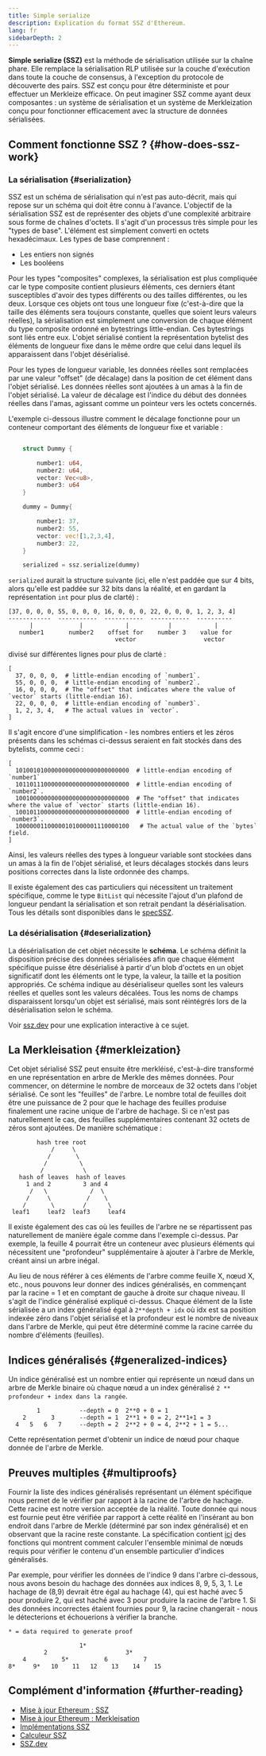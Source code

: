 ```yaml
---
title: Simple serialize
description: Explication du format SSZ d'Ethereum.
lang: fr
sidebarDepth: 2
---
```


**Simple serialize (SSZ)** est la méthode de sérialisation utilisée sur la chaîne phare. Elle remplace la sérialisation RLP utilisée sur la couche d'exécution dans toute la couche de consensus, à l'exception du protocole de découverte des pairs. SSZ est conçu pour être déterministe et pour effectuer un Merkleize efficace. On peut imaginer SSZ comme ayant deux composantes : un système de sérialisation et un système de Merkleization conçu pour fonctionner efficacement avec la structure de données sérialisées.

## Comment fonctionne SSZ ? {#how-does-ssz-work}

### La sérialisation {#serialization}

SSZ est un schéma de sérialisation qui n'est pas auto-décrit, mais qui repose sur un schéma qui doit être connu à l'avance. L'objectif de la sérialisation SSZ est de représenter des objets d'une complexité arbitraire sous forme de chaînes d'octets. Il s'agit d'un processus très simple pour les "types de base". L'élément est simplement converti en octets hexadécimaux. Les types de base comprennent :

- Les entiers non signés
- Les booléens

Pour les types "composites" complexes, la sérialisation est plus compliquée car le type composite contient plusieurs éléments, ces derniers étant susceptibles d'avoir des types différents ou des tailles différentes, ou les deux. Lorsque ces objets ont tous une longueur fixe (c'est-à-dire que la taille des éléments sera toujours constante, quelles que soient leurs valeurs réelles), la sérialisation est simplement une conversion de chaque élément du type composite ordonné en bytestrings little-endian. Ces bytestrings sont liés entre eux. L'objet sérialisé contient la représentation bytelist des éléments de longueur fixe dans le même ordre que celui dans lequel ils apparaissent dans l'objet désérialisé.

Pour les types de longueur variable, les données réelles sont remplacées par une valeur "offset" (de décalage) dans la position de cet élément dans l'objet sérialisé. Les données réelles sont ajoutées à un amas à la fin de l'objet sérialisé. La valeur de décalage est l'indice du début des données réelles dans l'amas, agissant comme un pointeur vers les octets concernés.

L'exemple ci-dessous illustre comment le décalage fonctionne pour un conteneur comportant des éléments de longueur fixe et variable :

```Rust

    struct Dummy {

        number1: u64,
        number2: u64,
        vector: Vec<u8>,
        number3: u64
    }

    dummy = Dummy{

        number1: 37,
        number2: 55,
        vector: vec![1,2,3,4],
        number3: 22,
    }

    serialized = ssz.serialize(dummy)

```

`serialized` aurait la structure suivante (ici, elle n'est paddée que sur 4 bits, alors qu'elle est paddée sur 32 bits dans la réalité, et en gardant la représentation `int` pour plus de clarté) :

```
[37, 0, 0, 0, 55, 0, 0, 0, 16, 0, 0, 0, 22, 0, 0, 0, 1, 2, 3, 4]
------------  -----------  -----------  -----------  ----------
      |             |            |           |            |
   number1       number2    offset for    number 3    value for
                              vector                   vector

```

divisé sur différentes lignes pour plus de clarté :

```
[
  37, 0, 0, 0,  # little-endian encoding of `number1`.
  55, 0, 0, 0,  # little-endian encoding of `number2`.
  16, 0, 0, 0,  # The "offset" that indicates where the value of `vector` starts (little-endian 16).
  22, 0, 0, 0,  # little-endian encoding of `number3`.
  1, 2, 3, 4,   # The actual values in `vector`.
]
```

Il s'agit encore d'une simplification - les nombres entiers et les zéros présents dans les schémas ci-dessus seraient en fait stockés dans des bytelists, comme ceci :

```
[
  10100101000000000000000000000000  # little-endian encoding of `number1`
  10110111000000000000000000000000  # little-endian encoding of `number2`.
  10010000000000000000000000000000  # The "offset" that indicates where the value of `vector` starts (little-endian 16).
  10010110000000000000000000000000  # little-endian encoding of `number3`.
  10000001100000101000001110000100   # The actual value of the `bytes` field.
]
```

Ainsi, les valeurs réelles des types à longueur variable sont stockées dans un amas à la fin de l'objet sérialisé, et leurs décalages stockés dans leurs positions correctes dans la liste ordonnée des champs.

Il existe également des cas particuliers qui nécessitent un traitement spécifique, comme le type `BitList` qui nécessite l'ajout d'un plafond de longueur pendant la sérialisation et son retrait pendant la désérialisation. Tous les détails sont disponibles dans le [specSSZ](https://github.com/ethereum/consensus-specs/blob/dev/ssz/simple-serialize.md).

### La désérialisation {#deserialization}

La désérialisation de cet objet nécessite le <b>schéma</b>. Le schéma définit la disposition précise des données sérialisées afin que chaque élément spécifique puisse être désérialisé à partir d'un blob d'octets en un objet significatif dont les éléments ont le type, la valeur, la taille et la position appropriés. Ce schéma indique au désérialiseur quelles sont les valeurs réelles et quelles sont les valeurs décalées. Tous les noms de champs disparaissent lorsqu'un objet est sérialisé, mais sont réintégrés lors de la désérialisation selon le schéma.

Voir [ssz.dev](https://www.ssz.dev/overview) pour une explication interactive à ce sujet.

## La Merkleisation {#merkleization}

Cet objet sérialisé SSZ peut ensuite être merkléisé, c'est-à-dire transformé en une représentation en arbre de Merkle des mêmes données. Pour commencer, on détermine le nombre de morceaux de 32 octets dans l'objet sérialisé. Ce sont les "feuilles" de l'arbre. Le nombre total de feuilles doit être une puissance de 2 pour que le hachage des feuilles produise finalement une racine unique de l'arbre de hachage. Si ce n'est pas naturellement le cas, des feuilles supplémentaires contenant 32 octets de zéros sont ajoutées. De manière schématique :

```
        hash tree root
            /     \
           /       \
          /         \
         /           \
   hash of leaves  hash of leaves
     1 and 2         3 and 4
      /   \            /  \
     /     \          /    \
    /       \        /      \
 leaf1     leaf2  leaf3     leaf4
```

Il existe également des cas où les feuilles de l'arbre ne se répartissent pas naturellement de manière égale comme dans l'exemple ci-dessus. Par exemple, la feuille 4 pourrait être un conteneur avec plusieurs éléments qui nécessitent une "profondeur" supplémentaire à ajouter à l'arbre de Merkle, créant ainsi un arbre inégal.

Au lieu de nous référer à ces éléments de l'arbre comme feuille X, nœud X, etc., nous pouvons leur donner des indices généralisés, en commençant par la racine = 1 et en comptant de gauche à droite sur chaque niveau. Il s'agit de l'indice généralisé expliqué ci-dessus. Chaque élément de la liste sérialisée a un index généralisé égal à `2**depth + idx` où idx est sa position indexée zéro dans l'objet sérialisé et la profondeur est le nombre de niveaux dans l'arbre de Merkle, qui peut être déterminé comme la racine carrée du nombre d'éléments (feuilles).

## Indices généralisés {#generalized-indices}

Un indice généralisé est un nombre entier qui représente un nœud dans un arbre de Merkle binaire où chaque nœud a un index généralisé `2 ** profondeur + index dans la rangée`.

```
        1           --depth = 0  2**0 + 0 = 1
    2       3       --depth = 1  2**1 + 0 = 2, 2**1+1 = 3
  4   5   6   7     --depth = 2  2**2 + 0 = 4, 2**2 + 1 = 5...

```

Cette représentation permet d'obtenir un indice de nœud pour chaque donnée de l'arbre de Merkle.

## Preuves multiples {#multiproofs}

Fournir la liste des indices généralisés représentant un élément spécifique nous permet de le vérifier par rapport à la racine de l'arbre de hachage. Cette racine est notre version acceptée de la réalité. Toute donnée qui nous est fournie peut être vérifiée par rapport à cette réalité en l'insérant au bon endroit dans l'arbre de Merkle (déterminé par son index généralisé) et en observant que la racine reste constante. La spécification contient [ici](https://github.com/ethereum/consensus-specs/blob/dev/ssz/merkle-proofs.md#merkle-multiproofs) des fonctions qui montrent comment calculer l'ensemble minimal de nœuds requis pour vérifier le contenu d'un ensemble particulier d'indices généralisés.

Par exemple, pour vérifier les données de l'indice 9 dans l'arbre ci-dessous, nous avons besoin du hachage des données aux indices 8, 9, 5, 3, 1. Le hachage de (8,9) devrait être égal au hachage (4), qui est haché avec 5 pour produire 2, qui est haché avec 3 pour produire la racine de l'arbre 1. Si des données incorrectes étaient fournies pour 9, la racine changerait - nous le détecterions et échouerions à vérifier la branche.

```
* = data required to generate proof

                    1*
          2                      3*
    4          5*          6          7
8*     9*   10    11   12    13    14    15

```

## Complément d'information {#further-reading}

- [Mise à jour Ethereum : SSZ](https://eth2book.info/altair/part2/building_blocks/ssz)
- [Mise à jour Ethereum : Merkleisation](https://eth2book.info/altair/part2/building_blocks/merkleization)
- [Implémentations SSZ](https://github.com/ethereum/consensus-specs/issues/2138)
- [Calculeur SSZ](https://simpleserialize.com/)
- [SSZ.dev](https://www.ssz.dev/)
